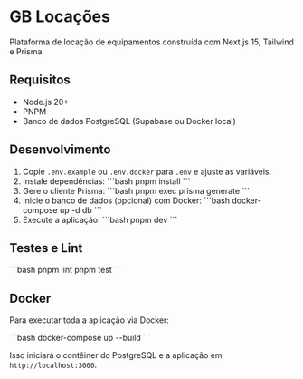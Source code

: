 # GB Locações

Plataforma de locação de equipamentos construída com Next.js 15, Tailwind e Prisma.

## Requisitos

- Node.js 20+
- PNPM
- Banco de dados PostgreSQL (Supabase ou Docker local)

## Desenvolvimento

1. Copie `.env.example` ou `.env.docker` para `.env` e ajuste as variáveis.
2. Instale dependências:
   \`\`\`bash
   pnpm install
   \`\`\`
3. Gere o cliente Prisma:
   \`\`\`bash
   pnpm exec prisma generate
   \`\`\`
4. Inicie o banco de dados (opcional) com Docker:
   \`\`\`bash
   docker-compose up -d db
   \`\`\`
5. Execute a aplicação:
   \`\`\`bash
   pnpm dev
   \`\`\`

## Testes e Lint

\`\`\`bash
pnpm lint
pnpm test
\`\`\`

## Docker

Para executar toda a aplicação via Docker:

\`\`\`bash
docker-compose up --build
\`\`\`

Isso iniciará o contêiner do PostgreSQL e a aplicação em `http://localhost:3000`.
